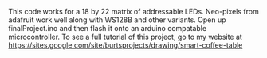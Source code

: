 This code works for a 18 by 22 matrix of addressable LEDs. Neo-pixels from adafruit work well along with
WS128B and other variants. Open up finalProject.ino and then flash it onto an arduino compatable microcontroller.
To see a full tutorial of this project, go to my website at
https://sites.google.com/site/burtsprojects/drawing/smart-coffee-table
